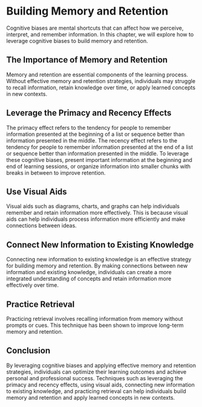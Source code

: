 Building Memory and Retention
=====================================================================

Cognitive biases are mental shortcuts that can affect how we perceive, interpret, and remember information. In this chapter, we will explore how to leverage cognitive biases to build memory and retention.

The Importance of Memory and Retention
--------------------------------------

Memory and retention are essential components of the learning process. Without effective memory and retention strategies, individuals may struggle to recall information, retain knowledge over time, or apply learned concepts in new contexts.

Leverage the Primacy and Recency Effects
----------------------------------------

The primacy effect refers to the tendency for people to remember information presented at the beginning of a list or sequence better than information presented in the middle. The recency effect refers to the tendency for people to remember information presented at the end of a list or sequence better than information presented in the middle. To leverage these cognitive biases, present important information at the beginning and end of learning sessions, or organize information into smaller chunks with breaks in between to improve retention.

Use Visual Aids
---------------

Visual aids such as diagrams, charts, and graphs can help individuals remember and retain information more effectively. This is because visual aids can help individuals process information more efficiently and make connections between ideas.

Connect New Information to Existing Knowledge
---------------------------------------------

Connecting new information to existing knowledge is an effective strategy for building memory and retention. By making connections between new information and existing knowledge, individuals can create a more integrated understanding of concepts and retain information more effectively over time.

Practice Retrieval
------------------

Practicing retrieval involves recalling information from memory without prompts or cues. This technique has been shown to improve long-term memory and retention.

Conclusion
----------

By leveraging cognitive biases and applying effective memory and retention strategies, individuals can optimize their learning outcomes and achieve personal and professional success. Techniques such as leveraging the primacy and recency effects, using visual aids, connecting new information to existing knowledge, and practicing retrieval can help individuals build memory and retention and apply learned concepts in new contexts.
